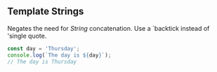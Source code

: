 ## Template Strings

Negates the need for _String_ concatenation. Use a `backtick instead of 'single quote.

```javascript
const day = 'Thursday';
console.log(`The day is ${day}`);
// The day is Thursday
```
